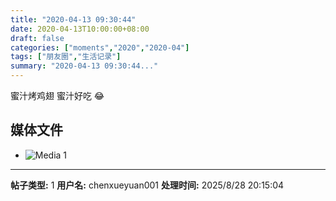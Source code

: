 ```yaml
---
title: "2020-04-13 09:30:44"
date: 2020-04-13T10:00:00+08:00
draft: false
categories: ["moments","2020","2020-04"]
tags: ["朋友圈","生活记录"]
summary: "2020-04-13 09:30:44..."
---
```


蜜汁烤鸡翅
蜜汁好吃 😂

## 媒体文件

- ![Media 1](/Moments/photos/2020-04-13/202004130930440.jpg)

---

**帖子类型:** 1
**用户名:** chenxueyuan001
**处理时间:** 2025/8/28 20:15:04